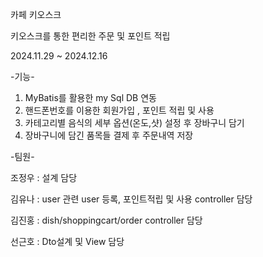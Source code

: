 카페 키오스크

키오스크를 통한 편리한 주문 및 포인트 적립

2024.11.29 ~ 2024.12.16

-기능-
1. MyBatis를 활용한 my Sql DB 연동
2. 핸드폰번호를 이용한 회원가입 , 포인트 적립 및 사용
3. 카테고리별 음식의 세부 옵션(온도,샷) 설정 후 장바구니 담기
4. 장바구니에 담긴 품목들 결제 후 주문내역 저장

-팀원-

조정우 : 설계 담당

김유나 : user 관련 user 등록, 포인트적립 및 사용 controller 담당

김진홍 : dish/shoppingcart/order controller 담당

선근호 : Dto설계 및 View 담당
